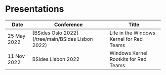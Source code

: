 # Presentations

| Date        | Conference         | Title                                    |
|-------------|--------------------|------------------------------------------|
| 25 May 2022 | [BSides Oslo 2022](/tree/main/BSides Lisbon 2022)   | Life in the Windows Kernel for Red Teams |
| 11 Nov 2022 | BSides Lisbon 2022 | Windows Kernel Rootkits for Red Teams    |
